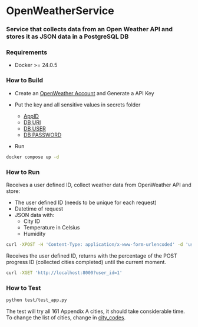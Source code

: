 # OpenWeatherService
### Service that collects data from an Open Weather API and stores it as JSON data in a PostgreSQL DB

### Requirements
- Docker >= 24.0.5

### How to Build

- Create an [OpenWeather Account](https://openweathermap.org/) and Generate a API Key
- Put the key and all sensitive values in secrets folder
    - [AppID](./secrets/appid.env)
    - [DB URI](./secrets/database_url.env)
    - [DB USER](./secrets/database_user.env)
    - [DB PASSWORD](./secrets/database_password.env)

- Run
```sh
docker compose up -d
```

### How to Run
Receives a user defined ID, collect weather data from OpenWeather API and store:
- The user defined ID (needs to be unique for each request)
- Datetime of request
- JSON data with:
    - City ID
    - Temperature in Celsius
    - Humidity
```sh
curl -XPOST -H 'Content-Type: application/x-www-form-urlencoded' -d 'user_id=1' 'http://localhost:8000'
```

Receives the user defined ID, returns with the percentage of the POST progress ID (collected cities completed) until the current moment.
```sh
curl -XGET 'http://localhost:8000?user_id=1'
```

### How to Test
```sh
python test/test_app.py
```
The test will try all 161 Appendix A cities, it should take considerable time. To change the list of cities, change in [city_codes](./app/main/city_codes.py).